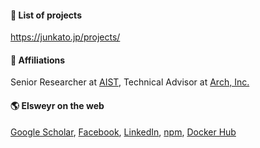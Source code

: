#### 🌟 List of projects
https://junkato.jp/projects/

#### 🏢 Affiliations
Senior Researcher at [AIST](https://www.aist.go.jp/index_en.html), Technical Advisor at [Arch, Inc.](https://research.archinc.jp/en)
#### 🌎 Elsweyr on the web
[Google Scholar](https://scholar.google.com/citations?user=U88aqc8AAAAJ), [Facebook](https://facebook.com/jun.kato), [LinkedIn](https://jp.linkedin.com/in/jkato), [npm](https://www.npmjs.com/~arcatdmz), [Docker Hub](https://hub.docker.com/u/arcatdmz)

<!--
**arcatdmz/arcatdmz** is a ✨ _special_ ✨ repository because its `README.md` (this file) appears on your GitHub profile.

Here are some ideas to get you started:

- 🔭 I’m currently working on ...
- 🌱 I’m currently learning ...
- 👯 I’m looking to collaborate on ...
- 🤔 I’m looking for help with ...
- 💬 Ask me about ...
- 📫 How to reach me: ...
- 😄 Pronouns: ...
- ⚡ Fun fact: ...
-->
